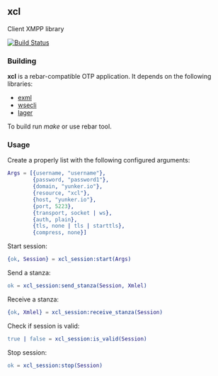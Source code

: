 ## xcl

Client XMPP library

[![Build Status](https://api.travis-ci.org/chrisyunker/xcl.png)](https://travis-ci.org/chrisyunker/xcl)

### Building

**xcl** is a rebar-compatible OTP application. It depends on the following libraries:

- [exml](https://github.com/esl/exml)
- [wsecli](https://github.com/madtrick/wsecli)
- [lager](https://github.com/basho/lager)

To build run *make* or use rebar tool.

### Usage

Create a properly list with the following configured arguments:

```erlang
Args = [{username, "username"},
        {password, "password1"},
        {domain, "yunker.io"},
        {resource, "xcl"},
        {host, "yunker.io"},
        {port, 5223},
        {transport, socket | ws},
        {auth, plain},
        {tls, none | tls | starttls},
        {compress, none}]
```

Start session:

```erlang
{ok, Session} = xcl_session:start(Args)
```

Send a stanza:

```erlang
ok = xcl_session:send_stanza(Session, Xmlel)
```

Receive a stanza:

```erlang
{ok, Xmlel} = xcl_session:receive_stanza(Session)
```

Check if session is valid:

```erlang
true | false = xcl_session:is_valid(Session)
```

Stop session:

```erlang
ok = xcl_session:stop(Session)
```

